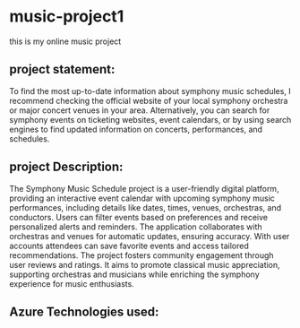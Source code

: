 # music-project1
this is my online music project
## project statement:
To find the most up-to-date information about symphony
music schedules, I recommend checking the official
website of your local symphony orchestra or major
concert venues in your area. Alternatively, you can search 
for symphony events on ticketing websites, event
calendars, or by using search engines to find updated
information on concerts, performances, and schedules.

## project Description:
The Symphony Music Schedule project is a user-friendly digital platform, providing an interactive event calendar
with upcoming symphony music performances, including details like dates, times, venues, orchestras, and 
conductors. Users can filter events based on preferences and receive personalized alerts and reminders.
The application collaborates with orchestras and venues for automatic updates, ensuring accuracy. With user accounts
attendees can save favorite events and access tailored recommendations. The project fosters community 
engagement through user reviews and ratings. It aims to promote classical music appreciation, supporting
orchestras and musicians while enriching the symphony experience for music enthusiasts.
## Azure Technologies used:
